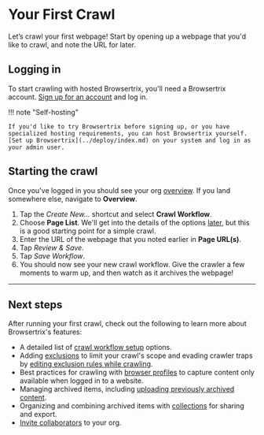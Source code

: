 # Your First Crawl

Let’s crawl your first webpage! Start by opening up a webpage that you'd like to crawl, and note the URL for later.

## Logging in

To start crawling with hosted Browsertrix, you'll need a Browsertrix account. [Sign up for an account](./signup.md) and log in.

!!! note "Self-hosting"

    If you'd like to try Browsertrix before signing up, or you have specialized hosting requirements, you can host Browsertrix yourself. [Set up Browsertrix](../deploy/index.md) on your system and log in as your admin user.

## Starting the crawl

Once you've logged in you should see your org [overview](overview.md). If you land somewhere else, navigate to **Overview**.

1. Tap the _Create New..._ shortcut and select **Crawl Workflow**.
2. Choose **Page List**. We'll get into the details of the options [later](./crawl-workflows.md), but this is a good starting point for a simple crawl.
3. Enter the URL of the webpage that you noted earlier in **Page URL(s)**.
4. Tap _Review & Save_.
5. Tap _Save Workflow_.
6. You should now see your new crawl workflow. Give the crawler a few moments to warm up, and then watch as it archives the webpage!

---

## Next steps

After running your first crawl, check out the following to learn more about Browsertrix's features:

- A detailed list of [crawl workflow setup](workflow-setup.md) options.
- Adding [exclusions](workflow-setup.md#exclusions) to limit your crawl's scope and evading crawler traps by [editing exclusion rules while crawling](running-crawl.md#live-exclusion-editing).
- Best practices for crawling with [browser profiles](browser-profiles.md) to capture content only available when logged in to a website.
- Managing archived items, including [uploading previously archived content](archived-items.md#uploading-web-archives).
- Organizing and combining archived items with [collections](collections.md) for sharing and export.
- [Invite collaborators](org-members.md) to your org.
